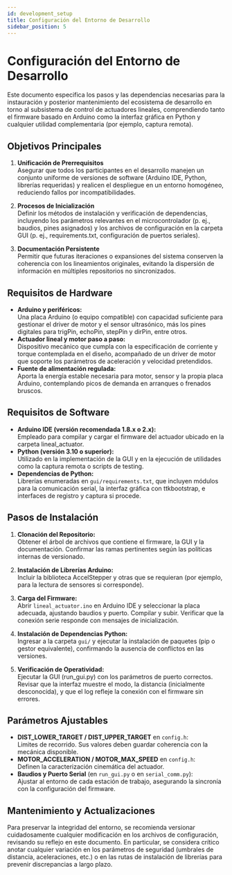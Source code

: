 ```yaml
---
id: development_setup
title: Configuración del Entorno de Desarrollo
sidebar_position: 5
---
```


# Configuración del Entorno de Desarrollo

Este documento especifica los pasos y las dependencias necesarias para la instauración y posterior mantenimiento del ecosistema de desarrollo en torno al subsistema de control de actuadores lineales, comprendiendo tanto el firmware basado en Arduino como la interfaz gráfica en Python y cualquier utilidad complementaria (por ejemplo, captura remota).

## Objetivos Principales

1. **Unificación de Prerrequisitos**  
   Asegurar que todos los participantes en el desarrollo manejen un conjunto uniforme de versiones de software (Arduino IDE, Python, librerías requeridas) y realicen el despliegue en un entorno homogéneo, reduciendo fallos por incompatibilidades.

2. **Procesos de Inicialización**  
   Definir los métodos de instalación y verificación de dependencias, incluyendo los parámetros relevantes en el microcontrolador (p. ej., baudios, pines asignados) y los archivos de configuración en la carpeta GUI (p. ej., requirements.txt, configuración de puertos seriales).

3. **Documentación Persistente**  
   Permitir que futuras iteraciones o expansiones del sistema conserven la coherencia con los lineamientos originales, evitando la dispersión de información en múltiples repositorios no sincronizados.

## Requisitos de Hardware

- **Arduino y periféricos:**  
  Una placa Arduino (o equipo compatible) con capacidad suficiente para gestionar el driver de motor y el sensor ultrasónico, más los pines digitales para trigPin, echoPin, stepPin y dirPin, entre otros.  
- **Actuador lineal y motor paso a paso:**  
  Dispositivo mecánico que cumpla con la especificación de corriente y torque contemplada en el diseño, acompañado de un driver de motor que soporte los parámetros de aceleración y velocidad pretendidos.  
- **Fuente de alimentación regulada:**  
  Aporta la energía estable necesaria para motor, sensor y la propia placa Arduino, contemplando picos de demanda en arranques o frenados bruscos.

## Requisitos de Software

- **Arduino IDE (versión recomendada 1.8.x o 2.x):**  
  Empleado para compilar y cargar el firmware del actuador ubicado en la carpeta lineal_actuator.  
- **Python (versión 3.10 o superior):**  
  Utilizado en la implementación de la GUI y en la ejecución de utilidades como la captura remota o scripts de testing.  
- **Dependencias de Python:**  
  Librerías enumeradas en `gui/requirements.txt`, que incluyen módulos para la comunicación serial, la interfaz gráfica con ttkbootstrap, e interfaces de registro y captura si procede.

## Pasos de Instalación

1. **Clonación del Repositorio:**  
   Obtener el árbol de archivos que contiene el firmware, la GUI y la documentación. Confirmar las ramas pertinentes según las políticas internas de versionado.

2. **Instalación de Librerías Arduino:**  
   Incluir la biblioteca AccelStepper y otras que se requieran (por ejemplo, para la lectura de sensores si corresponde).

3. **Carga del Firmware:**  
   Abrir `lineal_actuator.ino` en Arduino IDE y seleccionar la placa adecuada, ajustando baudios y puerto. Compilar y subir. Verificar que la conexión serie responde con mensajes de inicialización.

4. **Instalación de Dependencias Python:**  
   Ingresar a la carpeta `gui/` y ejecutar la instalación de paquetes (pip o gestor equivalente), confirmando la ausencia de conflictos en las versiones.

5. **Verificación de Operatividad:**  
   Ejecutar la GUI (run_gui.py) con los parámetros de puerto correctos. Revisar que la interfaz muestre el modo, la distancia (inicialmente desconocida), y que el log refleje la conexión con el firmware sin errores.

## Parámetros Ajustables

- **DIST_LOWER_TARGET / DIST_UPPER_TARGET** en `config.h`:  
  Limites de recorrido. Sus valores deben guardar coherencia con la mecánica disponible.  
- **MOTOR_ACCELERATION / MOTOR_MAX_SPEED** en `config.h`:  
  Definen la caracterización cinemática del actuador.  
- **Baudios y Puerto Serial** (en `run_gui.py` o en `serial_comm.py`):  
  Ajustar al entorno de cada estación de trabajo, asegurando la sincronía con la configuración del firmware.

## Mantenimiento y Actualizaciones

Para preservar la integridad del entorno, se recomienda versionar cuidadosamente cualquier modificación en los archivos de configuración, revisando su reflejo en este documento. En particular, se considera crítico anotar cualquier variación en los parámetros de seguridad (umbrales de distancia, aceleraciones, etc.) o en las rutas de instalación de librerías para prevenir discrepancias a largo plazo.
